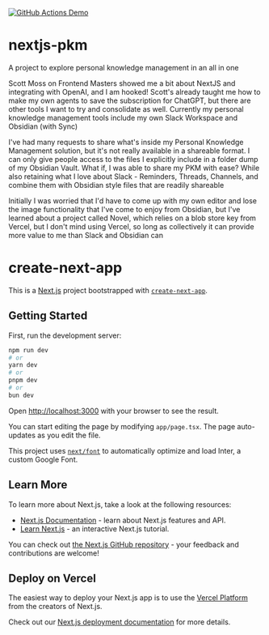 [![GitHub Actions Demo](https://github.com/sephnescence/nextjs-pkm/actions/workflows/github-actions-demo.yml/badge.svg)](https://github.com/sephnescence/nextjs-pkm/actions/workflows/github-actions-demo.yml)

# nextjs-pkm

A project to explore personal knowledge management in an all in one

Scott Moss on Frontend Masters showed me a bit about NextJS and integrating with OpenAI, and I am hooked! Scott's already taught me how to make my own agents to save the subscription for ChatGPT, but there are other tools I want to try and consolidate as well. Currently my personal knowledge management tools include my own Slack Workspace and Obsidian (with Sync)

I've had many requests to share what's inside my Personal Knowledge Management solution, but it's not really available in a shareable format. I can only give people access to the files I explicitly include in a folder dump of my Obsidian Vault. What if, I was able to share my PKM with ease? While also retaining what I love about Slack - Reminders, Threads, Channels, and combine them with Obsidian style files that are readily shareable

Initially I was worried that I'd have to come up with my own editor and lose the image functionality that I've come to enjoy from Obsidian, but I've learned about a project called Novel, which relies on a blob store key from Vercel, but I don't mind using Vercel, so long as collectively it can provide more value to me than Slack and Obsidian can

# create-next-app

This is a [Next.js](https://nextjs.org/) project bootstrapped with [`create-next-app`](https://github.com/vercel/next.js/tree/canary/packages/create-next-app).

## Getting Started

First, run the development server:

```bash
npm run dev
# or
yarn dev
# or
pnpm dev
# or
bun dev
```

Open [http://localhost:3000](http://localhost:3000) with your browser to see the result.

You can start editing the page by modifying `app/page.tsx`. The page auto-updates as you edit the file.

This project uses [`next/font`](https://nextjs.org/docs/basic-features/font-optimization) to automatically optimize and load Inter, a custom Google Font.

## Learn More

To learn more about Next.js, take a look at the following resources:

- [Next.js Documentation](https://nextjs.org/docs) - learn about Next.js features and API.
- [Learn Next.js](https://nextjs.org/learn) - an interactive Next.js tutorial.

You can check out [the Next.js GitHub repository](https://github.com/vercel/next.js/) - your feedback and contributions are welcome!

## Deploy on Vercel

The easiest way to deploy your Next.js app is to use the [Vercel Platform](https://vercel.com/new?utm_medium=default-template&filter=next.js&utm_source=create-next-app&utm_campaign=create-next-app-readme) from the creators of Next.js.

Check out our [Next.js deployment documentation](https://nextjs.org/docs/deployment) for more details.
